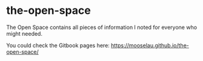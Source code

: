 # the-open-space
The Open Space contains all pieces of information I noted for everyone who might needed.

You could check the Gitbook pages here: https://mooselau.github.io/the-open-space/
